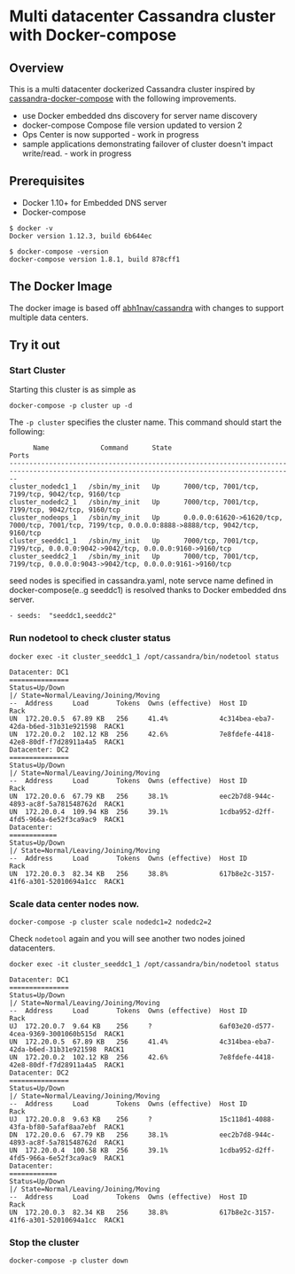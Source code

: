 # Multi datacenter Cassandra cluster with Docker-compose

## Overview

This is a multi datacenter dockerized Cassandra cluster inspired by [cassandra-docker-compose](https://github.com/jdgoldie/cassandra-docker-compose) with the following improvements.

* use Docker embedded dns discovery for server name discovery 
* docker-compose Compose file version updated to version 2
* Ops Center is now supported - work in progress
* sample applications demonstrating failover of cluster doesn't impact write/read. - work in progress

## Prerequisites

* Docker 1.10+ for Embedded DNS server
* Docker-compose

```
$ docker -v
Docker version 1.12.3, build 6b644ec

$ docker-compose -version
docker-compose version 1.8.1, build 878cff1
```


## The Docker Image

The docker image is based off [abh1nav/cassandra](https://registry.hub.docker.com/u/abh1nav/cassandra/) 
with changes to support multiple data centers.  

## Try it out

### Start Cluster

Starting this cluster is as simple as 

```
docker-compose -p cluster up -d 
```

The `-p cluster` specifies the cluster name. This command should start the following:

```
      Name             Command      State                                                 Ports                                                
----------------------------------------------------------------------------------------------------------------------------------------------
cluster_nodedc1_1   /sbin/my_init   Up      7000/tcp, 7001/tcp, 7199/tcp, 9042/tcp, 9160/tcp                                                   
cluster_nodedc2_1   /sbin/my_init   Up      7000/tcp, 7001/tcp, 7199/tcp, 9042/tcp, 9160/tcp                                                   
cluster_nodeops_1   /sbin/my_init   Up      0.0.0.0:61620->61620/tcp, 7000/tcp, 7001/tcp, 7199/tcp, 0.0.0.0:8888->8888/tcp, 9042/tcp, 9160/tcp 
cluster_seeddc1_1   /sbin/my_init   Up      7000/tcp, 7001/tcp, 7199/tcp, 0.0.0.0:9042->9042/tcp, 0.0.0.0:9160->9160/tcp                       
cluster_seeddc2_1   /sbin/my_init   Up      7000/tcp, 7001/tcp, 7199/tcp, 0.0.0.0:9043->9042/tcp, 0.0.0.0:9161->9160/tcp      
```

seed nodes is specified in cassandra.yaml, note servce name defined in docker-compose(e..g seeddc1) is resolved thanks to Docker embedded dns server.

```
- seeds:  "seeddc1,seeddc2"
```

### Run nodetool to check cluster status

```
docker exec -it cluster_seeddc1_1 /opt/cassandra/bin/nodetool status

Datacenter: DC1
===============
Status=Up/Down
|/ State=Normal/Leaving/Joining/Moving
--  Address     Load       Tokens  Owns (effective)  Host ID                               Rack
UN  172.20.0.5  67.89 KB   256     41.4%             4c314bea-eba7-42da-b6ed-31b31e921598  RACK1
UN  172.20.0.2  102.12 KB  256     42.6%             7e8fdefe-4418-42e8-80df-f7d28911a4a5  RACK1
Datacenter: DC2
===============
Status=Up/Down
|/ State=Normal/Leaving/Joining/Moving
--  Address     Load       Tokens  Owns (effective)  Host ID                               Rack
UN  172.20.0.6  67.79 KB   256     38.1%             eec2b7d8-944c-4893-ac8f-5a781548762d  RACK1
UN  172.20.0.4  109.94 KB  256     39.1%             1cdba952-d2ff-4fd5-966a-6e52f3ca9ac9  RACK1
Datacenter: 
============
Status=Up/Down
|/ State=Normal/Leaving/Joining/Moving
--  Address     Load       Tokens  Owns (effective)  Host ID                               Rack
UN  172.20.0.3  82.34 KB   256     38.8%             617b8e2c-3157-41f6-a301-52010694a1cc  RACK1
```

### Scale data center nodes now.

```
docker-compose -p cluster scale nodedc1=2 nodedc2=2
```

Check `nodetool` again and you will see another two nodes joined datacenters.

```
docker exec -it cluster_seeddc1_1 /opt/cassandra/bin/nodetool status

Datacenter: DC1
===============
Status=Up/Down
|/ State=Normal/Leaving/Joining/Moving
--  Address     Load       Tokens  Owns (effective)  Host ID                               Rack
UJ  172.20.0.7  9.64 KB    256     ?                 6af03e20-d577-4cea-9369-3001060b515d  RACK1
UN  172.20.0.5  67.89 KB   256     41.4%             4c314bea-eba7-42da-b6ed-31b31e921598  RACK1
UN  172.20.0.2  102.12 KB  256     42.6%             7e8fdefe-4418-42e8-80df-f7d28911a4a5  RACK1
Datacenter: DC2
===============
Status=Up/Down
|/ State=Normal/Leaving/Joining/Moving
--  Address     Load       Tokens  Owns (effective)  Host ID                               Rack
UJ  172.20.0.8  9.63 KB    256     ?                 15c118d1-4088-43fa-bf80-5afaf8aa7ebf  RACK1
DN  172.20.0.6  67.79 KB   256     38.1%             eec2b7d8-944c-4893-ac8f-5a781548762d  RACK1
UN  172.20.0.4  100.58 KB  256     39.1%             1cdba952-d2ff-4fd5-966a-6e52f3ca9ac9  RACK1
Datacenter: 
============
Status=Up/Down
|/ State=Normal/Leaving/Joining/Moving
--  Address     Load       Tokens  Owns (effective)  Host ID                               Rack
UN  172.20.0.3  82.34 KB   256     38.8%             617b8e2c-3157-41f6-a301-52010694a1cc  RACK1
```

### Stop the cluster

```
docker-compose -p cluster down
```




